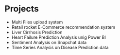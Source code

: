 # Projects
* Multi Files upload system
* Retail rocket E-Commerce recommendation system
* Liver Cirrhosis Prediction
* Heart Failure Prediction Analysis unig Power BI
* Sentiment Analysis on Snapchat data
* Time Series Analysis on Disease Prediction data
